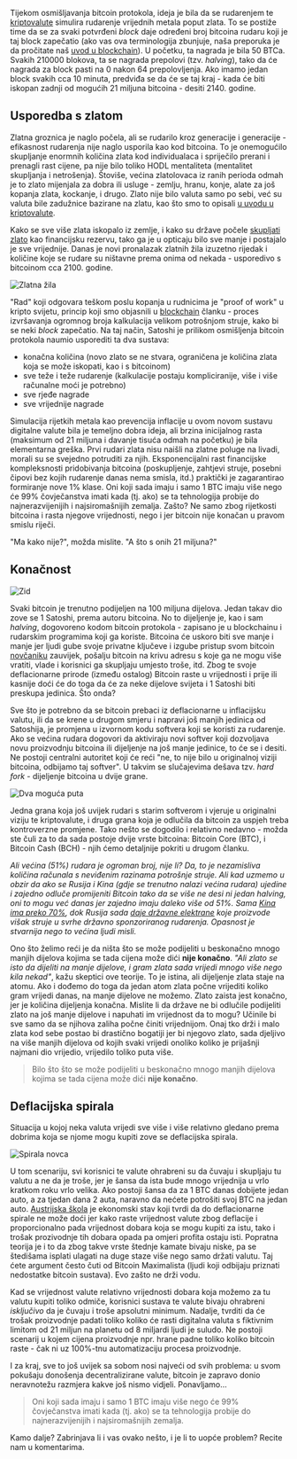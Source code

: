 Tijekom osmišljavanja bitcoin protokola, ideja je bila da se rudarenjem te [kriptovalute][cc] simulira rudarenje vrijednih metala poput zlata. To se postiže time da se za svaki potvrđeni _block_ daje određeni broj bitcoina rudaru koji je taj block zapečatio (ako vas ova terminologija zbunjuje, naša preporuka je da pročitate naš [uvod u blockchain][bc]). U početku, ta nagrada je bila 50 BTCa. Svakih 210000 blokova, ta se nagrada prepolovi (tzv. _halving_), tako da će nagrada za block pasti na 0 nakon 64 prepolovljenja. Ako imamo jedan block svakih cca 10 minuta, predviđa se da će se taj kraj - kada će biti iskopan zadnji od mogućih 21 miljuna bitcoina - desiti 2140. godine.

## Usporedba s zlatom

Zlatna groznica je naglo počela, ali se rudarilo kroz generacije i generacije - efikasnost rudarenja nije naglo usporila kao kod bitcoina. To je onemogućilo skupljanje enormnih količina zlata kod individualaca i spriječilo prerani i prenagli rast cijene, pa nije bilo toliko HODL mentaliteta (mentalitet skupljanja i netrošenja). Štoviše, većina zlatolovaca iz ranih perioda odmah je to zlato mijenjala za dobra ili usluge - zemlju, hranu, konje, alate za još kopanja zlata, kockanje, i drugo. Zlato nije bilo valuta samo po sebi, već su valuta bile zadužnice bazirane na zlatu, kao što smo to opisali [u uvodu u kriptovalute][cc].

Kako se sve više zlata iskopalo iz zemlje, i kako su države počele [skupljati zlato][fortknox] kao financijsku rezervu, tako ga je u opticaju bilo sve manje i postajalo je sve vrijednije. Danas je novi pronalazak zlatnih žila izuzetno rijedak i količine koje se rudare su ništavne prema onima od nekada - usporedivo s bitcoinom cca 2100. godine.

![Zlatna žila](https://bitfalls.com/wp-content/uploads/2017/09/01-2.jpg)

"Rad" koji odgovara teškom poslu kopanja u rudnicima je "proof of work" u kripto svijetu, princip koji smo objasnili u [blockchain][bc] članku - proces izvršavanja ogromnog broja kalkulacija velikom potrošnjom struje, kako bi se neki _block_ zapečatio. Na taj način, Satoshi je prilikom osmišljenja bitcoin protokola naumio usporediti ta dva sustava: 

- konačna količina (novo zlato se ne stvara, ograničena je količina zlata koja se može iskopati, kao i s bitcoinom)
- sve teže i teže rudarenje (kalkulacije postaju kompliciranije, više i više računalne moći je potrebno)
- sve rjeđe nagrade
- sve vrijednije nagrade 

Simulacija rijetkih metala kao prevencija inflacije u ovom novom sustavu digitalne valute bila je temeljno dobra ideja, ali brzina inicijalnog rasta (maksimum od 21 miljuna i davanje tisuća odmah na početku) je bila elementarna greška. Prvi rudari zlata nisu naišli na zlatne poluge na livadi, morali su se svejedno potruditi za njih. Eksponencijalni rast financijske kompleksnosti pridobivanja bitcoina (poskupljenje, zahtjevi struje, posebni čipovi bez kojih rudarenje danas nema smisla, itd.) praktički je zagarantirao formiranje nove 1% klase. Oni koji sada imaju i samo 1 BTC imaju više nego će 99% čovječanstva imati kada (tj. ako) se ta tehnologija probije do najnerazvijenijih i najsiromašnijih zemalja. Zašto? Ne samo zbog rijetkosti bitcoina i rasta njegove vrijednosti, nego i jer bitcoin nije konačan u pravom smislu riječi. 

"Ma kako nije?", možda mislite. "A što s onih 21 miljuna?"

## Konačnost

![Zid](https://bitfalls.com/wp-content/uploads/2017/09/02-1.jpg)

Svaki bitcoin je trenutno podijeljen na 100 miljuna dijelova. Jedan takav dio zove se 1 Satoshi, prema autoru bitcoina. No to dijeljenje je, kao i sam _halving_, dogovoreno kodom bitcoin protokola - zapisano je u blockchainu i rudarskim programima koji ga koriste. Bitcoina će uskoro biti sve manje i manje jer ljudi gube svoje privatne ključeve i izgube pristup svom bitcoin [novčaniku][wallet] zauvijek, pošalju bitcoin na krivu adresu s koje ga ne mogu više vratiti, vlade i korisnici ga skupljaju umjesto troše, itd. Zbog te svoje deflacionarne prirode (između ostalog) Bitcoin raste u vrijednosti i prije ili kasnije doći će do toga da će za neke dijelove svijeta i 1 Satoshi biti preskupa jedinica. Što onda?

Sve što je potrebno da se bitcoin prebaci iz deflacionarne u inflacijsku valutu, ili da se krene u drugom smjeru i napravi još manjih jedinica od Satoshija, je promjena u izvornom kodu softvera koji se koristi za rudarenje. Ako se većina rudara dogovori da aktiviraju novi softver koji dozvoljava novu proizvodnju bitcoina ili dijeljenje na još manje jedinice, to će se i desiti. Ne postoji centralni autoritet koji će reći "ne, to nije bilo u originalnoj viziji bitcoina, odbijamo taj softver". U takvim se slučajevima dešava tzv. _hard fork_ - dijeljenje bitcoina u dvije grane. 

![Dva moguća puta](https://bitfalls.com/wp-content/uploads/2017/09/03-1.png)

Jedna grana koja još uvijek rudari s starim softverom i vjeruje u originalni viziju te kriptovalute, i druga grana koja je odlučila da bitcoin za uspjeh treba kontroverzne promjene. Tako nešto se dogodilo i relativno nedavno - možda ste čuli za to da sada postoje dvije vrste bitcoina: Bitcoin Core (BTC), i Bitcoin Cash (BCH) - njih ćemo detaljnije pokriti u drugom članku.

_Ali većina (51%) rudara je ogroman broj, nije li? Da, to je nezamisliva količina računala s neviđenim razinama potrošnje struje. Ali kad uzmemo u obzir da ako se Rusija i Kina (gdje se trenutno nalazi većina rudara) ujedine i zajedno odluče promijeniti Bitcoin tako da se više ne desi ni jedan _halving_, oni to mogu već danas jer zajedno imaju daleko više od 51%. Sama [Kina ima preko 70%][china], dok Rusija sada [daje državne elektrane][russia] koje proizvode višak struje u svrhe državno sponzoriranog rudarenja. Opasnost je stvarnija nego to većina ljudi misli._

Ono što želimo reći je da ništa što se može podijeliti u beskonačno mnogo manjih dijelova kojima se tada cijena može dići **nije konačno**. _"Ali zlato se isto da dijeliti na manje dijelove, i gram zlata sada vrijedi mnogo više nego kila nekad"_, kažu skeptici ove teorije. To je istina, ali dijeljenje zlata staje na atomu. Ako i dođemo do toga da jedan atom zlata počne vrijediti koliko gram vrijedi danas, na manje dijelove ne možemo. Zlato zaista jest konačno, jer je količina dijeljenja konačna. Mislite li da države ne bi odlučile podijeliti zlato na još manje dijelove i napuhati im vrijednost da to mogu? Učinile bi sve samo da se njihova zaliha počne činiti vrijednijom. Onaj tko drži i malo zlata kod sebe postao bi drastično bogatiji jer bi njegovo zlato, sada djeljivo na više manjih dijelova od kojih svaki vrijedi onoliko koliko je prijašnji najmani dio vrijedio, vrijedilo toliko puta više.

> Bilo što što se može podijeliti u beskonačno mnogo manjih dijelova kojima se tada cijena može dići **nije konačno**.

## Deflacijska spirala

Situacija u kojoj neka valuta vrijedi sve više i više relativno gledano prema dobrima koja se njome mogu kupiti zove se deflacijska spirala. 

![Spirala novca](https://bitfalls.com/wp-content/uploads/2017/09/04.gif)

U tom scenariju, svi korisnici te valute ohrabreni su da čuvaju i skupljaju tu valutu a ne da je troše, jer je šansa da ista bude mnogo vrijednija u vrlo kratkom roku vrlo velika. Ako postoji šansa da za 1 BTC danas dobijete jedan auto, a za tjedan dana 2 auta, naravno da nećete potrošiti svoj BTC na jedan auto. [Austrijska škola](https://en.wikipedia.org/wiki/Austrian_School) je ekonomski stav koji tvrdi da do deflacionarne spirale ne može doći jer kako raste vrijednost valute zbog deflacije i proporcionalno pada vrijednost dobara koja se mogu kupiti za istu, tako i trošak prozivodnje tih dobara opada pa omjeri profita ostaju isti. Popratna teorija je i to da zbog takve vrste štednje kamate bivaju niske, pa se štedišama isplati ulagati na duge staze više nego samo držati valutu. Taj ćete argument često čuti od Bitcoin Maximalista (ljudi koji odbijaju priznati nedostatke bitcoin sustava). Evo zašto ne drži vodu. 

Kad se vrijednost valute relativno vrijednosti dobara koja možemo za tu valutu kupiti toliko odmiče, korisnici sustava te valute bivaju ohrabreni *isključivo* da je čuvaju i troše apsolutni minimum. Nadalje, tvrditi da će trošak proizvodnje padati toliko koliko će rasti digitalna valuta s fiktivnim limitom od 21 miljun na planetu od 8 miljardi ljudi je suludo. Ne postoji scenarij u kojem cijena proizvodnje npr. hrane padne toliko koliko bitcoin raste - čak ni uz 100%-tnu automatizaciju procesa proizvodnje. 

I za kraj, sve to još uvijek sa sobom nosi najveći od svih problema: u svom pokušaju donošenja decentralizirane valute, bitcoin je zapravo donio neravnotežu razmjera kakve još nismo vidjeli. Ponavljamo... 

> Oni koji sada imaju i samo 1 BTC imaju više nego će 99% čovječanstva imati kada (tj. ako) se ta tehnologija probije do najnerazvijenijih i najsiromašnijih zemalja.

Kamo dalje? Zabrinjava li i vas ovako nešto, i je li to uopće problem? Recite nam u komentarima.

[fortknox]: https://en.wikipedia.org/wiki/United_States_Bullion_Depository
[bc]: https://bitfalls.com/hr/2017/08/20/blockchain-explained-blockchain-works/
[cc]: https://bitfalls.com/hr/2017/08/20/cryptocurrency/
[wallet]: https://bitfalls.com/hr/2017/08/31/what-cryptocurrency-wallet/
[china]: https://www.cryptocoinsnews.com/chinas-mining-dominance-good-or-bad-for-bitcoin/
[russia]: http://www.zerohedge.com/news/2017-08-08/russia-launches-100-million-bitcoin-mining-operation